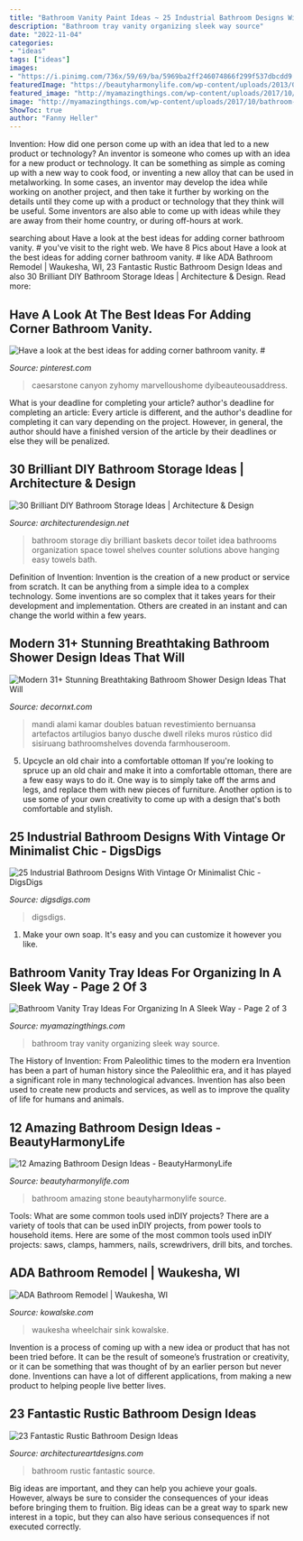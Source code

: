 ```yaml
---
title: "Bathroom Vanity Paint Ideas ~ 25 Industrial Bathroom Designs With Vintage Or Minimalist Chic"
description: "Bathroom tray vanity organizing sleek way source"
date: "2022-11-04"
categories:
- "ideas"
tags: ["ideas"]
images:
- "https://i.pinimg.com/736x/59/69/ba/5969ba2ff246074866f299f537dbcdd9.jpg"
featuredImage: "https://beautyharmonylife.com/wp-content/uploads/2013/08/stone-bathroom-design-ideas-800x1203.jpg"
featured_image: "http://myamazingthings.com/wp-content/uploads/2017/10/bathroom-tray-10-.jpg"
image: "http://myamazingthings.com/wp-content/uploads/2017/10/bathroom-tray-10-.jpg"
ShowToc: true
author: "Fanny Heller"
---
```



Invention: How did one person come up with an idea that led to a new product or technology?
An inventor is someone who comes up with an idea for a new product or technology. It can be something as simple as coming up with a new way to cook food, or inventing a new alloy that can be used in metalworking. In some cases, an inventor may develop the idea while working on another project, and then take it further by working on the details until they come up with a product or technology that they think will be useful. Some inventors are also able to come up with ideas while they are away from their home country, or during off-hours at work.

	

		
searching about Have a look at the best ideas for adding corner bathroom vanity. # you've visit to the right web. We have 8 Pics about Have a look at the best ideas for adding corner bathroom vanity. # like ADA Bathroom Remodel | Waukesha, WI, 23 Fantastic Rustic Bathroom Design Ideas and also 30 Brilliant DIY Bathroom Storage Ideas | Architecture &amp; Design. Read more:
		
    
## Have A Look At The Best Ideas For Adding Corner Bathroom Vanity. #

<img loading=lazy src="https://i.pinimg.com/736x/59/69/ba/5969ba2ff246074866f299f537dbcdd9.jpg" onerror="this.onerror=null;this.src='https://tse3.mm.bing.net/th?id=OIP.S0JGUr5C5gEvPJ0EE42U8wHaJ3&amp;pid=15.1';" alt="Have a look at the best ideas for adding corner bathroom vanity. #">

_Source: pinterest.com_

>caesarstone canyon zyhomy marvelloushome dyibeauteousaddress. 

	

What is your deadline for completing your article?
author's deadline for completing an article:
Every article is different, and the author's deadline for completing it can vary depending on the project. However, in general, the author should have a finished version of the article by their deadlines or else they will be penalized.

    
## 30 Brilliant DIY Bathroom Storage Ideas | Architecture &amp; Design

<img loading=lazy src="http://cdn.architecturendesign.net/wp-content/uploads/2014/08/diy-bathroom-storage-ideas-2.jpg" onerror="this.onerror=null;this.src='https://tse4.mm.bing.net/th?id=OIP.Q2RNy6xFFL_dVzWrGpe9MAHaLH&amp;pid=15.1';" alt="30 Brilliant DIY Bathroom Storage Ideas | Architecture &amp; Design">

_Source: architecturendesign.net_

>bathroom storage diy brilliant baskets decor toilet idea bathrooms organization space towel shelves counter solutions above hanging easy towels bath. 

	

Definition of Invention:
Invention is the creation of a new product or service from scratch. It can be anything from a simple idea to a complex technology. Some inventions are so complex that it takes years for their development and implementation. Others are created in an instant and can change the world within a few years.

    
## Modern 31+ Stunning Breathtaking Bathroom Shower Design Ideas That Will

<img loading=lazy src="https://1.bp.blogspot.com/-0gk1sqJbZHE/XsFl7_fEYuI/AAAAAAAAN3c/X9xDGX6JFTIlew6CbTqVWPWGsyVubVUqwCK4BGAsYHg/d/Bathroom-Shower-Ideas-30.jpg" onerror="this.onerror=null;this.src='https://tse1.mm.bing.net/th?id=OIP.VrksJg3_lbq_RUk8ynbPZgHaLH&amp;pid=15.1';" alt="Modern 31+ Stunning Breathtaking Bathroom Shower Design Ideas That Will">

_Source: decornxt.com_

>mandi alami kamar doubles batuan revestimiento bernuansa artefactos artilugios banyo dusche dwell rileks muros rústico did sisiruang bathroomshelves dovenda farmhouseroom. 

	

5. Upcycle an old chair into a comfortable ottoman
If you're looking to spruce up an old chair and make it into a comfortable ottoman, there are a few easy ways to do it. One way is to simply take off the arms and legs, and replace them with new pieces of furniture. Another option is to use some of your own creativity to come up with a design that's both comfortable and stylish.

    
## 25 Industrial Bathroom Designs With Vintage Or Minimalist Chic - DigsDigs

<img loading=lazy src="https://www.digsdigs.com/photos/striking-industrial-bathroom-designs-20-554x877.jpg" onerror="this.onerror=null;this.src='https://tse4.mm.bing.net/th?id=OIP.wPCV3Ky808krKIFPQCQ3awHaLu&amp;pid=15.1';" alt="25 Industrial Bathroom Designs With Vintage Or Minimalist Chic - DigsDigs">

_Source: digsdigs.com_

>digsdigs. 

	

1. Make your own soap. It's easy and you can customize it however you like.

    
## Bathroom Vanity Tray Ideas For Organizing In A Sleek Way - Page 2 Of 3

<img loading=lazy src="http://myamazingthings.com/wp-content/uploads/2017/10/bathroom-tray-10-.jpg" onerror="this.onerror=null;this.src='https://tse1.mm.bing.net/th?id=OIP.XedvXtbDnNbBl1F-RhRTrAHaLH&amp;pid=15.1';" alt="Bathroom Vanity Tray Ideas For Organizing In A Sleek Way - Page 2 of 3">

_Source: myamazingthings.com_

>bathroom tray vanity organizing sleek way source. 

	

The History of Invention: From Paleolithic times to the modern era
Invention has been a part of human history since the Paleolithic era, and it has played a significant role in many technological advances. Invention has also been used to create new products and services, as well as to improve the quality of life for humans and animals.

    
## 12 Amazing Bathroom Design Ideas - BeautyHarmonyLife

<img loading=lazy src="https://beautyharmonylife.com/wp-content/uploads/2013/08/stone-bathroom-design-ideas-800x1203.jpg" onerror="this.onerror=null;this.src='https://tse2.mm.bing.net/th?id=OIP.6_yIDXccNkMZK7-koYROAQHaLI&amp;pid=15.1';" alt="12 Amazing Bathroom Design Ideas - BeautyHarmonyLife">

_Source: beautyharmonylife.com_

>bathroom amazing stone beautyharmonylife source. 

	

Tools: What are some common tools used inDIY projects?
There are a variety of tools that can be used inDIY projects, from power tools to household items. Here are some of the most common tools used inDIY projects: saws, clamps, hammers, nails, screwdrivers, drill bits, and torches.

    
## ADA Bathroom Remodel | Waukesha, WI

<img loading=lazy src="https://kowalske.com/wp-content/uploads/2020/11/ADA-bathroom-sink-768x1153.jpg" onerror="this.onerror=null;this.src='https://tse2.mm.bing.net/th?id=OIP.G6Or3r4VWp2_EiF5K0y0OgHaLH&amp;pid=15.1';" alt="ADA Bathroom Remodel | Waukesha, WI">

_Source: kowalske.com_

>waukesha wheelchair sink kowalske. 

	

Invention is a process of coming up with a new idea or product that has not been tried before. It can be the result of someone’s frustration or creativity, or it can be something that was thought of by an earlier person but never done. Inventions can have a lot of different applications, from making a new product to helping people live better lives.

    
## 23 Fantastic Rustic Bathroom Design Ideas

<img loading=lazy src="https://www.architectureartdesigns.com/wp-content/uploads/2013/09/174.jpg" onerror="this.onerror=null;this.src='https://tse1.mm.bing.net/th?id=OIP.zVoRnO41JDIfKSajvr8YWwHaJ7&amp;pid=15.1';" alt="23 Fantastic Rustic Bathroom Design Ideas">

_Source: architectureartdesigns.com_

>bathroom rustic fantastic source. 

	

Big ideas are important, and they can help you achieve your goals. However, always be sure to consider the consequences of your ideas before bringing them to fruition. Big ideas can be a great way to spark new interest in a topic, but they can also have serious consequences if not executed correctly.

